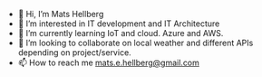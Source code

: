 - 👋 Hi, I’m Mats Hellberg
- 👀 I’m interested in IT development and IT Architecture
- 🌱 I’m currently learning IoT and cloud. Azure and AWS.
- 💞️ I’m looking to collaborate on local weather and different APIs depending on project/service.
- 📫 How to reach me mats.e.hellberg@gmail.com

<!---
matshellberg/matshellberg is a ✨ special ✨ repository because its `README.md` (this file) appears on your GitHub profile.
You can click the Preview link to take a look at your changes.
--->
